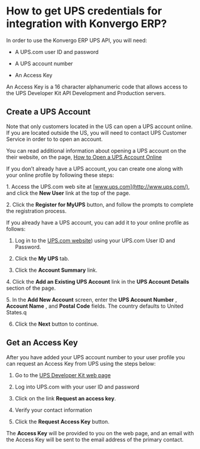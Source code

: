 # How to get UPS credentials for integration with Konvergo ERP?

In order to use the Konvergo ERP UPS API, you will need:

  * A UPS.com user ID and password

  * A UPS account number

  * An Access Key

An Access Key is a 16 character alphanumeric code that allows access to the
UPS Developer Kit API Development and Production servers.

## Create a UPS Account

Note that only customers located in the US can open a UPS account online. If
you are located outside the US, you will need to contact UPS Customer Service
in order to to open an account.

You can read additional information about opening a UPS account on the their
website, on the page, [How to Open a UPS Account
Online](https://www.ups.com/content/us/en/resources/sri/openaccountonline?srch_pos=2&srch_phr=open+ups+account)

If you don’t already have a UPS account, you can create one along with your
online profile by following these steps:

1\. Access the UPS.com web site at [www.ups.com](http://www.ups.com/), and
click the **New User** link at the top of the page.

2\. Click the **Register for MyUPS** button, and follow the prompts to
complete the registration process.

If you already have a UPS account, you can add it to your online profile as
follows:

  1. Log in to the [UPS.com website](http://www.ups.com/)) using your UPS.com User ID and Password.

  2. Click the **My UPS** tab.

  3. Click the **Account Summary** link.

4\. Click the **Add an Existing UPS Account** link in the **UPS Account
Details** section of the page.

5\. In the **Add New Account** screen, enter the **UPS Account Number** ,
**Account Name** , and **Postal Code** fields. The country defaults to United
States.q

  6. Click the **Next** button to continue.

## Get an Access Key

After you have added your UPS account number to your user profile you can
request an Access Key from UPS using the steps below:

  1. Go to the [UPS Developer Kit web page](https://www.ups.com/upsdeveloperkit?loc=en_US)

  2. Log into UPS.com with your user ID and password

  3. Click on the link **Request an access key**.

  4. Verify your contact information

  5. Click the **Request Access Key** button.

The **Access Key** will be provided to you on the web page, and an email with
the Access Key will be sent to the email address of the primary contact.

